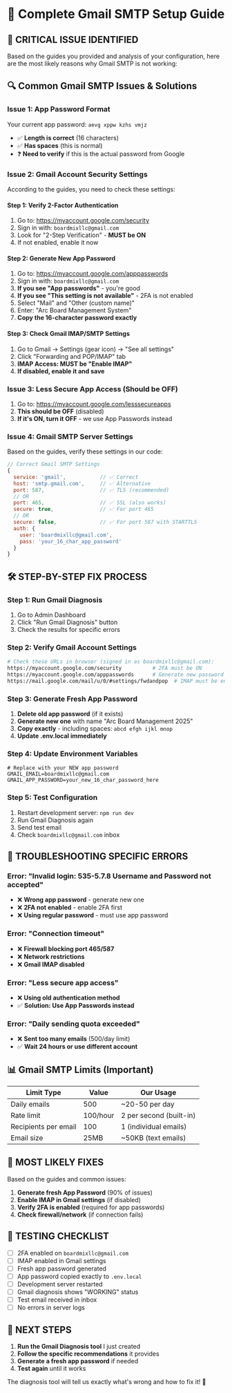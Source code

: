 # 📧 Complete Gmail SMTP Setup Guide

## 🚨 **CRITICAL ISSUE IDENTIFIED**

Based on the guides you provided and analysis of your configuration, here are the most likely reasons why Gmail SMTP is not working:

## 🔍 **Common Gmail SMTP Issues & Solutions**

### **Issue 1: App Password Format**
Your current app password: `aevg xppw kzhs vmjz`
- ✅ **Length is correct** (16 characters)
- ✅ **Has spaces** (this is normal)
- ❓ **Need to verify** if this is the actual password from Google

### **Issue 2: Gmail Account Security Settings**
According to the guides, you need to check these settings:

#### **Step 1: Verify 2-Factor Authentication**
1. Go to: https://myaccount.google.com/security
2. Sign in with: `boardmixllc@gmail.com`
3. Look for "2-Step Verification" - **MUST be ON**
4. If not enabled, enable it now

#### **Step 2: Generate New App Password**
1. Go to: https://myaccount.google.com/apppasswords
2. Sign in with: `boardmixllc@gmail.com`
3. **If you see "App passwords"** - you're good
4. **If you see "This setting is not available"** - 2FA is not enabled
5. Select "Mail" and "Other (custom name)"
6. Enter: "Arc Board Management System"
7. **Copy the 16-character password exactly**

#### **Step 3: Check Gmail IMAP/SMTP Settings**
1. Go to Gmail → Settings (gear icon) → "See all settings"
2. Click "Forwarding and POP/IMAP" tab
3. **IMAP Access: MUST be "Enable IMAP"**
4. **If disabled, enable it and save**

### **Issue 3: Less Secure App Access (Should be OFF)**
1. Go to: https://myaccount.google.com/lesssecureapps
2. **This should be OFF** (disabled)
3. **If it's ON, turn it OFF** - we use App Passwords instead

### **Issue 4: Gmail SMTP Server Settings**
Based on the guides, verify these settings in our code:

```javascript
// Correct Gmail SMTP Settings
{
  service: 'gmail',           // ✅ Correct
  host: 'smtp.gmail.com',     // ✅ Alternative
  port: 587,                  // ✅ TLS (recommended)
  // OR
  port: 465,                  // ✅ SSL (also works)
  secure: true,               // ✅ For port 465
  // OR
  secure: false,              // ✅ For port 587 with STARTTLS
  auth: {
    user: 'boardmixllc@gmail.com',
    pass: 'your_16_char_app_password'
  }
}
```

## 🛠️ **STEP-BY-STEP FIX PROCESS**

### **Step 1: Run Gmail Diagnosis**
1. Go to Admin Dashboard
2. Click "Run Gmail Diagnosis" button
3. Check the results for specific errors

### **Step 2: Verify Gmail Account Settings**
```bash
# Check these URLs in browser (signed in as boardmixllc@gmail.com):
https://myaccount.google.com/security          # 2FA must be ON
https://myaccount.google.com/apppasswords      # Generate new password
https://mail.google.com/mail/u/0/#settings/fwdandpop  # IMAP must be enabled
```

### **Step 3: Generate Fresh App Password**
1. **Delete old app password** (if it exists)
2. **Generate new one** with name "Arc Board Management 2025"
3. **Copy exactly** - including spaces: `abcd efgh ijkl mnop`
4. **Update .env.local immediately**

### **Step 4: Update Environment Variables**
```env
# Replace with your NEW app password
GMAIL_EMAIL=boardmixllc@gmail.com
GMAIL_APP_PASSWORD=your_new_16_char_password_here
```

### **Step 5: Test Configuration**
1. Restart development server: `npm run dev`
2. Run Gmail Diagnosis again
3. Send test email
4. Check `boardmixllc@gmail.com` inbox

## 🔧 **TROUBLESHOOTING SPECIFIC ERRORS**

### **Error: "Invalid login: 535-5.7.8 Username and Password not accepted"**
- ❌ **Wrong app password** - generate new one
- ❌ **2FA not enabled** - enable 2FA first
- ❌ **Using regular password** - must use app password

### **Error: "Connection timeout"**
- ❌ **Firewall blocking port 465/587**
- ❌ **Network restrictions**
- ❌ **Gmail IMAP disabled**

### **Error: "Less secure app access"**
- ❌ **Using old authentication method**
- ✅ **Solution: Use App Passwords instead**

### **Error: "Daily sending quota exceeded"**
- ❌ **Sent too many emails** (500/day limit)
- ✅ **Wait 24 hours or use different account**

## 📊 **Gmail SMTP Limits (Important)**

| Limit Type | Value | Our Usage |
|------------|-------|-----------|
| Daily emails | 500 | ~20-50 per day |
| Rate limit | 100/hour | 2 per second (built-in) |
| Recipients per email | 100 | 1 (individual emails) |
| Email size | 25MB | ~50KB (text emails) |

## 🎯 **MOST LIKELY FIXES**

Based on the guides and common issues:

1. **Generate fresh App Password** (90% of issues)
2. **Enable IMAP in Gmail settings** (if disabled)
3. **Verify 2FA is enabled** (required for app passwords)
4. **Check firewall/network** (if connection fails)

## 🧪 **TESTING CHECKLIST**

- [ ] 2FA enabled on `boardmixllc@gmail.com`
- [ ] IMAP enabled in Gmail settings
- [ ] Fresh app password generated
- [ ] App password copied exactly to `.env.local`
- [ ] Development server restarted
- [ ] Gmail diagnosis shows "WORKING" status
- [ ] Test email received in inbox
- [ ] No errors in server logs

## 🚀 **NEXT STEPS**

1. **Run the Gmail Diagnosis tool** I just created
2. **Follow the specific recommendations** it provides
3. **Generate a fresh app password** if needed
4. **Test again** until it works

The diagnosis tool will tell us exactly what's wrong and how to fix it! 🎯